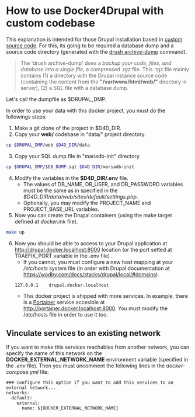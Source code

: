 # How to use Docker4Drupal with custom codebase
This explanation is intended for those Drupal installation based in [custom source code](https://wodby.com/docs/stacks/drupal/local/#mount-my-codebase). For this, its going to be required a database dump and a source code directory (generated with the [drush archive-dump](https://drushcommands.com/drush-8x/core/archive-dump/) command).

> The 'drush archive-dump' does a _backup your code, files, and database into a single file_, a compressed *.tgz* file. This .tgz file mainly contains (1) a directory with the Drupal instance source code (containing the content from the **"/var/www/html/web/"** directory in server), (2) a SQL file with a database dump.

Let's call the dumpfile as $DRUPAL_DMP.

In order to use your data with this docker project, you must do the followings steps:
1. Make a git clone of the project in $D4D_DIR.
2. Copy your **web/** codebase in "data/" project directory.
```bash
cp $DRUPAL_DMP/web $D4D_DIR/data
```
3. Copy your SQL dump file in "mariadb-init" directory.
```bash
cp $DRUPAL_DMP/$DB_DUMP.sql $D4D_DIR/mariadb-init
```
4. Modify the variables in the **$D4D_DIR/.env** file.
    * The values of DB_NAME, DB_USER, and DB_PASSWORD variables must be the same as in specified in the _$D4D_DIR/data/web/sites/default/settings.php_.
    * Optionally, you may modify the PROJECT_NAME and PROJECT_BASE_URL variables.
5. Now you can create the Drupal containers (using the make target defined at *docker.mk* file).
```bash
make up
```
6. Now you should be able to access to your Drupal application at http://drupal.docker.localhost:8000 location (or the port setted at TRAEFIK_PORT variable in the .env file) .
   * If you cannot, you must configure a new host mapping at your */etc/hosts* system file (in order with Drupal documentation at https://wodby.com/docs/stacks/drupal/local/#domains).
   ```bash
   127.0.0.1    drupal.docker.localhost
   ```
   * This docker project is shipped with more services. In example, there is a [Portainer](https://www.portainer.io/) service accesible at http://portainer.docker.localhost:8000. You must modify the /etc/hosts file in order to use it too.
   

## Vinculate services to an existing network

If you want to make this services reachables from another network, you can specify the name of this network on the **DOCKER_EXTERNAL_NETWORK_NAME** environment variable (specified in the *.env* file).
Then you must uncomment the following lines in the *docker-compose.yml* file:
```bashnetworks:
### Configure this option if you want to add this services to an external network...
networks:
  default:
    external:
      name: ${DOCKER_EXTERNAL_NETWORK_NAME}
```
